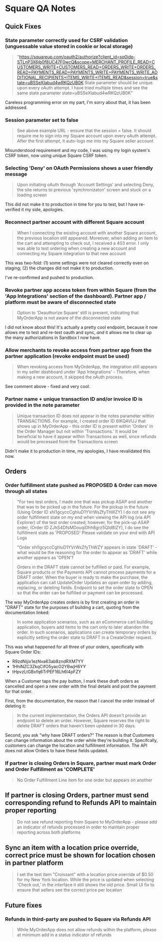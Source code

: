 # Square QA Notes

## Quick Fixes

### State parameter correctly used for CSRF validation (unguessable value stored in cookie or local storage)

> "<https://squareup.com/oauth2/authorize?client_id=sq0idp-STLnP3X6jb0f8UC47F0wcQ&scope=MERCHANT_PROFILE_READ+CUSTOMERS_WRITE+CUSTOMERS_READ+ORDERS_WRITE+ORDERS_READ+PAYMENTS_READ+PAYMENTS_WRITE+PAYMENTS_WRITE_ADDITIONAL_RECIPIENTS+ITEMS_WRITE+ITEMS_READ&session=true&state=uBSSeXIabud4wRKQzUB0K>
> State parameter should be unique upon every oAuth attempt. I have tried
> multiple times and see the same state parameter state=uBSSeXIabud4wRKQzUB0K"

Careless programming error on my part, I'm sorry about that, it has been
addressed.

### Session parameter set to false

> See above example URL - ensure that the session = false. It should require me
> to sign into my Square account upon every oAuth attempt. After the first
> attempt, it auto-logs me into my Square seller account

Misunderstood requirement and my code, I was using my login system's CSRF token,
now using unique Square CSRF token.

### Selecting 'Deny' on OAuth Permissions shows a user friendly message

> Upon initiating oAuth through 'Account Settings' and selecting Deny, the site
> returns to previous 'synchronizaton' screen and stuck on a loading screen

This did not make it to production in time for you to test, but I have
re-verified it my side, apologies.

### Reconnect partner account with different Square account

> When I connecting the existing account with another Square account, the
> previous location still appeared. Moreover, when adding an item to the cart
> and attempting to check out, I received a 403 error. I only was able to test
> ordering when creating a new account and connecting my Square integration to
> that new account

This was two-fold: (1) some settings were not cleared correctly even on staging;
(2) the changes did not make it to production.

I've re-confirmed and pushed to production.

### Revoke partner app access token from within Square (from the 'App Integrations' section of the dashboard). Partner app / platform must be aware of disconnected state

> Option to 'Deauthorize Square' still is present, indicating that MyOrderApp is
> not aware of the disconnected state

I did not know about this! It's actually a pretty cool endpoint, because it now
allows me to test and re-test oauth and sync, _and_ it allows me to clear up the
many authorizations in Sandbox I now have.

### Allow merchants to revoke access from partner app from the partner application (revoke endpoint must be used)

> When revoking access from MyOrderApp, the integration still appears in my
> seller dashboard under 'App Integrations' - Therefore, when making a new
> account, it skipped the oAuth process.

See comment above - fixed and very cool.

### Partner name + unique transaction ID and/or invoice ID is provided in the note parameter

> Unique transaction ID does not appear in the notes parameter within
> TRANSACTIONS. For example, I created order ID 6IKQAVUJ that shows up in
> MyOrderApp - this order ID is present within 'Orders' in the Order Manager but
> not within 'Transactions.' It would be beneficial to have it appear within
> Transactions as well, since refunds would be processed from the Transactions
> screen

Didn't make it to production in time, my apologies, I have revalidated this now.

## Orders

### Order fulfillment state pushed as PROPOSED & Order can move through all states

> "For two test orders, I made one that was pickup ASAP and another that was to
> be picked up in the future. For the pickup in the future (Using Order ID
> xhl1gcyccCghluD1YVrWsZfyThWZY) I do not see any order fulfillment state on my
> end when viewing the API log (via API Explorer) of the test order created;
> however, for the pick-up ASAP order, (Order ID ZJhS4DfsMDouqiDhh8grz5QId8IZY),
> I do see the fulfillment state as 'PROPOSED' Please validate on your end with
> API Logs
>
> "Order xhl1gcyccCghluD1YVrWsZfyThWZY appears in state 'DRAFT' - what would be
> the reasoning for the order to appear as 'DRAFT' while another appears as
> 'OPEN'?
>
> Orders in the DRAFT state cannot be fulfilled or paid. For example, Square
> products or the Payments API cannot process payments for a DRAFT order. When
> the buyer is ready to make the purchase, the application can call UpdateOrder
> Updates an open order by adding, replacing, or deleting fields. Endpoint to
> set the order state to OPEN so that the order can be fulfilled or payment can
> be processed.

The way MyOrderApp creates orders is by first creating an order in "DRAFT" state
for the purposes of building a cart, quoting from the documentation linked:

> In some application scenarios, such as an eCommerce cart building application,
> buyers add items to the cart only to later abandon the order. In such
> scenarios, applications can create temporary orders by explicitly setting the
> order state to DRAFT in a CreateOrder request.

This was what happened for all three of your orders, specifically with Square
Order IDs:

- R9zdNijix1ezNva63ab8zndRXM7YY
- 1HhiNZC3ZkqCifO5yacO2YBwjH6YY
- tHpvzLtGBxfq6TrPEF16Lh6I4pFZY

When a Customer taps the pay button, I mark these draft orders as cancelled
and open a new order with the final details and post the payment for that order.

First, from the documentation, the reason that I cancel the order instead of deleting it:

> In the current implementation, the Orders API doesn't provide an endpoint to
> delete an order. However, Square reserves the right to delete DRAFT orders
> that haven't been updated in 30 days.

Second, you ask "why have DRAFT orders?" The reason is that Customers can change
information about the order while they're building it. Specifcally, customers can change
the location and fulfillment information. The API does not allow Orders to have
these fields updated.

### If partner is closing Orders in Square, partner must mark Order and Order Fulfillment as 'COMPLETE'

> No Order Fulfillment Line item for one order but appears on another

## If partner is closing Orders, partner must send corresponding refund to Refunds API to maintain proper reporting

> Do not see refund reporting from Square to MyOrderApp - please add an
> indicator of refunds processed in order to maintain proper reporting across
> both platforms

## Sync an item with a location price override, correct price must be shown for location chosen in partner platform

> I set the test item "Croissant" with a location price override of $0.50 for my
> New York location. While the price is updated when selecting 'Check out,' in
> the interface it still shows the old price. Small UI fix to ensure that
> sellers see the correct price per location

## Future fixes

### Refunds in third-party are pushed to Square via Refunds API

> While MyOrderApp does not allow refunds within the platform, please at minimum
> add in a status indicator of refunds

